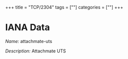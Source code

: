 +++
title = "TCP/2304"
tags = [""]
categories = [""]
+++

# IANA Data

_Name:_ attachmate-uts

_Description:_ Attachmate UTS

